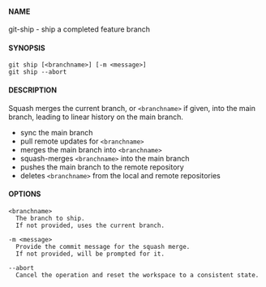 #### NAME

git-ship - ship a completed feature branch

#### SYNOPSIS

```
git ship [<branchname>] [-m <message>]
git ship --abort
```

#### DESCRIPTION

Squash merges the current branch, or `<branchname>` if given, into the main branch, leading to linear history on the main branch.

* sync the main branch
* pull remote updates for `<branchname>`
* merges the main branch into `<branchname>`
* squash-merges `<branchname>` into the main branch
* pushes the main branch to the remote repository
* deletes `<branchname>` from the local and remote repositories


#### OPTIONS

```
<branchname>
  The branch to ship.
  If not provided, uses the current branch.

-m <message>
  Provide the commit message for the squash merge.
  If not provided, will be prompted for it.

--abort
  Cancel the operation and reset the workspace to a consistent state.
```
